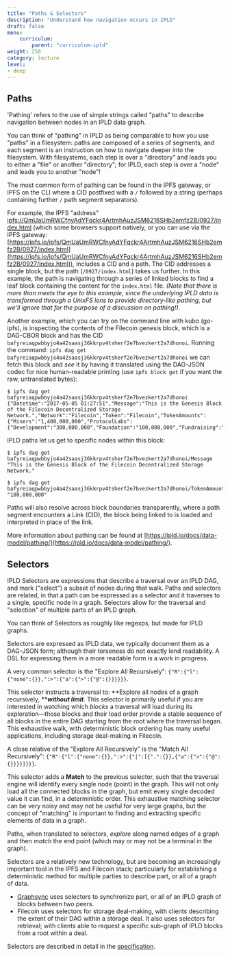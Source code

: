 ```yaml
---
title: "Paths & Selectors"
description: "Understand how navigation occurs in IPLD"
draft: false
menu:
    curriculum:
        parent: "curriculum-ipld"
weight: 250
category: lecture
level:
- deep
---
```


## Paths

'Pathing' refers to the use of simple strings called "paths" to describe navigation between nodes in an IPLD data graph.

You can think of "pathing" in IPLD as being comparable to how you use "paths" in a filesystem: paths are composed of a series of segments, and each segment is an instruction on how to navigate deeper into the filesystem. With filesystems, each step is over a "directory" and leads you to either a "file" or another "directory"; for IPLD, each step is over a "node" and leads you to another "node"!

The most common form of pathing can be found in the IPFS gateway, or IPFS on the CLI where a CID postfixed with a `/` followed by a string (perhaps containing further `/` path segment separators).

For example, the IPFS "address" [ipfs://QmUaUmRWCfnyAdYFqckr4ArtmhAuzJSM6216SHb2emfz2B/0927/index.html](ipfs://QmUaUmRWCfnyAdYFqckr4ArtmhAuzJSM6216SHb2emfz2B/0927/index.html) (which some browsers support natively, or you can use via the IPFS gateway: [https://ipfs.io/ipfs/QmUaUmRWCfnyAdYFqckr4ArtmhAuzJSM6216SHb2emfz2B/0927/index.html](https://ipfs.io/ipfs/QmUaUmRWCfnyAdYFqckr4ArtmhAuzJSM6216SHb2emfz2B/0927/index.html)), includes a CID and a path. The CID addresses a single block, but the path (`/0927/index.html`) takes us further. In this example, the path is navigating through a series of linked blocks to find a leaf block containing the content for the `index.html` file. _(Note that there is more than meets the eye to this example, since the underlying IPLD data is transformed through a UnixFS lens to provide directory-like pathing, but we'll ignore that for the purpose of a discussion on pathing!)._

Another example, which you can try on the command line with kubo (go-ipfs), is inspecting the contents of the Filecoin genesis block, which is a DAG-CBOR block and has the CID `bafyreiaqpwbbyjo4a42saasj36kkrpv4tsherf2e7bvezkert2a7dhonoi`. Running the command: `ipfs dag get bafyreiaqpwbbyjo4a42saasj36kkrpv4tsherf2e7bvezkert2a7dhonoi` we can fetch this block and _see_ it by having it translated using the DAG-JSON codec for nice human-readable printing (use `ipfs block get` if you want the raw, untranslated bytes):

```
$ ipfs dag get bafyreiaqpwbbyjo4a42saasj36kkrpv4tsherf2e7bvezkert2a7dhonoi
{"Datetime":"2017-05-05 01:27:51","Message":"This is the Genesis Block of the Filecoin Decentralized Storage Network.","Network":"Filecoin","Token":"Filecoin","TokenAmounts":{"Miners":"1,400,000,000","ProtocolLabs":{"Development":"300,000,000","Foundation":"100,000,000","Fundraising":"200,000,000"},"TotalSupply":"2,000,000,000"}}
```

IPLD paths let us get to specific nodes within this block:

```
$ ipfs dag get bafyreiaqpwbbyjo4a42saasj36kkrpv4tsherf2e7bvezkert2a7dhonoi/Message
"This is the Genesis Block of the Filecoin Decentralized Storage Network."

$ ipfs dag get bafyreiaqpwbbyjo4a42saasj36kkrpv4tsherf2e7bvezkert2a7dhonoi/TokenAmounts/ProtocolLabs/Foundation
"100,000,000"
```

Paths will also resolve across block boundaries transparently, where a path segment encounters a Link (CID), the block being linked to is loaded and interpreted in place of the link.

More information about pathing can be found at [https://ipld.io/docs/data-model/pathing/](https://ipld.io/docs/data-model/pathing/).


## Selectors

IPLD Selectors are expressions that describe a traversal over an IPLD DAG, and mark ("select") a subset of nodes during that walk. Paths and selectors are related, in that a path can be expressed as a selector and it traverses to a single, specific node in a graph. Selectors allow for the traversal and "selection" of multiple parts of an IPLD graph.

You can think of Selectors as roughly like regexps, but made for IPLD graphs.

Selectors are expressed as IPLD data, we typically document them as a DAG-JSON form; although their terseness do not exactly lend readability. A DSL for expressing them in a more readable form is a work in progress.

A very common selector is the "Explore All Recursively": `{"R":{"l":{"none":{}},":>":{"a":{">":{"@":{}}}}}}`.

This selector instructs a traversal to: **Explore all nodes of a graph recursively, **_**without limit**_. This selector is primarily useful if you are interested in watching which _blocks_ a traversal will load during its exploration—those blocks and their load order provide a stable sequence of all blocks in the entire DAG starting from the root where the traversal began. This exhaustive walk, with deterministic block ordering has many useful applications, including storage deal-making in Filecoin.

A close relative of the "Explore All Recursively" is the "Match All Recursively": `{"R":{"l":{"none":{}},":>":{"|":[{".":{}},{"a":{">":{"@":{}}}}]}}}`.

This selector adds a **Match** to the previous selector, such that the traversal engine will identify every single node (point) in the graph. This will not only load all the connected blocks in the graph, but emit every single decoded value it can find, in a deterministic order. This exhaustive matching selector can be very noisy and may not be useful for very large graphs, but the concept of "matching" is important to finding and extracting specific elements of data in a graph.

Paths, when translated to selectors, _explore_ along named edges of a graph and then _match_ the end point (which may or may not be a terminal in the graph).

Selectors are a relatively new technology, but are becoming an increasingly important tool in the IPFS and Filecoin stack; particularly for establishing a deterministic method for multiple parties to describe part, or all of a graph of data.

* [Graphsync](https://ipld.io/specs/transport/graphsync/) uses selectors to synchronize part, or all of an IPLD graph of blocks between two peers.
* Filecoin uses selectors for storage deal-making, with clients describing the extent of their DAG within a storage deal. It also uses selectors for retrieval; with clients able to request a specific sub-graph of IPLD blocks from a root within a deal.

Selectors are described in detail in the [specification](https://ipld.io/specs/selectors/).